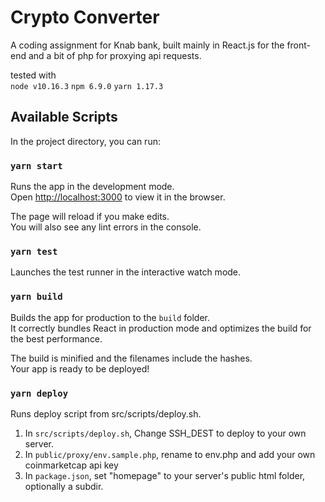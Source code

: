 # Crypto Converter
A coding assignment for Knab bank, built mainly in React.js for the front-end and a bit of php for proxying api requests. 

tested with  
`node v10.16.3`
`npm 6.9.0`
`yarn 1.17.3`

## Available Scripts

In the project directory, you can run:

### `yarn start`

Runs the app in the development mode.<br>
Open [http://localhost:3000](http://localhost:3000) to view it in the browser.

The page will reload if you make edits.<br>
You will also see any lint errors in the console.

### `yarn test`

Launches the test runner in the interactive watch mode.<br>

### `yarn build`

Builds the app for production to the `build` folder.<br>
It correctly bundles React in production mode and optimizes the build for the best performance.

The build is minified and the filenames include the hashes.<br>
Your app is ready to be deployed!

### `yarn deploy`

Runs deploy script from src/scripts/deploy.sh.

1. In `src/scripts/deploy.sh`, Change SSH_DEST to deploy to your own server.
2. In `public/proxy/env.sample.php`, rename to env.php and add your own coinmarketcap api key
3. In `package.json`, set "homepage" to your server's public html folder, optionally a subdir.
